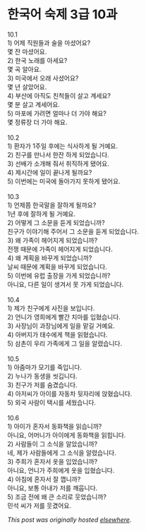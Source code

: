 # 한국어 숙제 3급 10과

<p>10.1<br>1) &#50612;&#51228; &#51649;&#50896;&#46308;&#44284; &#49696;&#51012; &#47560;&#49512;&#50612;&#50836;?<br>&#47751; &#51092; &#47560;&#49512;&#50612;&#50836;.<br>2) &#54620;&#44397; &#45432;&#47000;&#47484; &#50500;&#49464;&#50836;?<br>&#47751; &#44257; &#50508;&#50500;&#50836;.<br>3) &#48120;&#44397;&#50640;&#49436; &#50724;&#47000; &#49324;&#49512;&#50612;&#50836;?<br>&#47751; &#45380; &#49332;&#50520;&#50612;&#50836;.<br>4) &#48512;&#49328;&#50640; &#50500;&#51649;&#46020; &#52828;&#52377;&#46308;&#51060; &#49332;&#44256; &#44228;&#49464;&#50836;?<br>&#47751; &#48516; &#49332;&#44256; &#44228;&#49464;&#50612;&#50836;.<br>5) &#47560;&#54252;&#50640; &#44032;&#47140;&#47732; &#50620;&#47560;&#45208; &#45908; &#44032;&#50556; &#54644;&#50836;?<br>&#47751; &#51221;&#47448;&#51109; &#45908; &#44032;&#50556; &#54644;&#50836;.<br><br>10.2<br>1) &#54872;&#51088;&#44032; 1&#51452;&#51068; &#54980;&#50640;&#45716; &#49885;&#49324;&#54616;&#44172; &#46112; &#44144;&#50696;&#50836;.<br>2) &#52828;&#44396;&#47484; &#47564;&#45208;&#49436; &#54620;&#51092; &#54616;&#44172; &#46104;&#50632;&#49845;&#45768;&#45796;.<br>3) &#49440;&#48176;&#44032; &#49548;&#44060;&#54644; &#51480;&#49436; &#52712;&#51649;&#54616;&#44172; &#46096;&#50612;&#50836;.<br>4) &#51228;&#49884;&#44036;&#50640; &#51068;&#51060; &#45149;&#45208;&#44172; &#46112;&#44620;&#50836;?<br>5) &#51060;&#48264;&#50640;&#45716; &#48120;&#44397;&#50640; &#46028;&#50500;&#44032;&#51648; &#47803;&#54616;&#44172; &#46096;&#50612;&#50836;.<br><br>10.3<br>1) &#50616;&#51228;&#52196; &#54620;&#44397;&#47568;&#51012; &#51096;&#54616;&#44172; &#46112;&#44620;&#50836;?<br>1&#45380; &#54980;&#50640; &#51096;&#54616;&#44172; &#46112; &#44144;&#50696;&#50836;.<br>2) &#50612;&#46523;&#44172; &#44536; &#49548;&#47928;&#51012; &#46307;&#44172; &#46104;&#50632;&#49845;&#45768;&#44620;?<br>&#52828;&#44396;&#44032; &#51060;&#50556;&#44592;&#54644; &#51452;&#50612;&#49436; &#44536; &#49548;&#47928;&#51012; &#46307;&#44172; &#46104;&#50632;&#49845;&#45768;&#45796;.<br>3) &#50780; &#44032;&#51313;&#51060; &#54756;&#50612;&#51648;&#44172; &#46104;&#50632;&#49845;&#45768;&#44620;?<br>&#51204;&#51137; &#46412;&#47928;&#50640; &#44032;&#51313;&#51060; &#54756;&#50612;&#51648;&#44172; &#46104;&#50632;&#49845;&#45768;&#45796;.<br>4) &#50780; &#44228;&#54925;&#51012; &#48148;&#44984;&#44172; &#46104;&#50632;&#49845;&#45768;&#44620;?<br>&#45216;&#50472; &#46412;&#47928;&#50640; &#44228;&#54925;&#51012; &#48148;&#44984;&#44172; &#46104;&#50632;&#49845;&#45768;&#45796;.<br>5) &#51060;&#48264;&#50640; &#50976;&#47101; &#52636;&#51109;&#51012; &#44032;&#44172; &#46104;&#50632;&#49845;&#45768;&#44620;?<br>&#50500;&#45768;&#50836;, &#45796;&#47480; &#51068;&#51060; &#49373;&#44200;&#49436; &#47803; &#44032;&#44172; &#46104;&#50632;&#49845;&#45768;&#45796;.<br><br>10.4<br>1) &#51228;&#44032; &#52828;&#44396;&#50640;&#44172; &#49324;&#51652;&#51012; &#48372;&#51077;&#45768;&#45796;.<br>2) &#50616;&#45768;&#44032; &#50689;&#55148;&#50640;&#44172; &#48744;&#44036; &#52824;&#47560;&#47484; &#51077;&#54804;&#49845;&#45768;&#45796;.<br>3) &#49324;&#51109;&#45784;&#51060; &#44284;&#51109;&#45784;&#50640;&#44172; &#51068;&#51012; &#47585;&#44600; &#44144;&#50696;&#50836;.<br>4) &#50500;&#48260;&#51648;&#44032; &#53468;&#49688;&#50640;&#44172; &#52293;&#51012; &#51069;&#54804;&#49845;&#45768;&#45796;.<br>5) &#49340;&#52492;&#51060; &#50864;&#47532; &#44032;&#51313;&#50640;&#44172; &#44536; &#51068;&#51012; &#50508;&#47160;&#49845;&#45768;&#45796;.<br><br>10.5<br>1) &#50500;&#51468;&#47560;&#44032; &#47784;&#44592;&#47484; &#51453;&#51077;&#45768;&#45796;.<br>2) &#45572;&#45208;&#44032; &#46041;&#49373;&#51012; &#50491;&#44609;&#45768;&#45796;.<br>3) &#52828;&#44396;&#44032; &#51200;&#47484; &#49704;&#44220;&#49845;&#45768;&#45796;.<br>4) &#50500;&#51200;&#50472;&#44032; &#50500;&#51060;&#47484; &#51088;&#46041;&#52264; &#46263;&#51088;&#47532;&#50640; &#50505;&#54804;&#49845;&#45768;&#45796;.<br>5) &#50808;&#44397; &#49324;&#46988;&#51060; &#53469;&#49884;&#47484; &#49464;&#50912;&#49845;&#45768;&#45796;.<br><br>10.6<br>1) &#50500;&#51060;&#44032; &#54844;&#51088;&#49436; &#46041;&#54868;&#52293;&#51012; &#51069;&#49845;&#45768;&#44620;?<br>&#50500;&#45768;&#50836;, &#50612;&#47672;&#45768;&#44032; &#50500;&#51060;&#50640;&#44172; &#46041;&#54868;&#52293;&#51012; &#51069;&#55193;&#45768;&#45796;.<br>2) &#49324;&#46988;&#46308;&#51060; &#44536; &#49548;&#49885;&#51012; &#50508;&#50520;&#49845;&#45768;&#44620;?<br>&#45348;, &#51228;&#44032; &#49324;&#46988;&#46308;&#50640;&#44172; &#44536; &#49548;&#49885;&#51012; &#50508;&#47160;&#49845;&#45768;&#45796;.<br>3) &#51452;&#55148;&#44032; &#54844;&#51088;&#49436; &#50743;&#51012; &#51077;&#50632;&#49845;&#45768;&#44620;?<br>&#50500;&#45768;&#50836;, &#50616;&#45768;&#44032; &#51452;&#55148;&#50640;&#44172; &#50743;&#51012; &#51077;&#54804;&#49845;&#45768;&#45796;.<br>4) &#50500;&#52840;&#50640; &#54844;&#51088;&#49436; &#51096; &#44665;&#45768;&#44620;?<br>&#50500;&#45768;&#50836;, &#48372;&#53685; &#50500;&#45236;&#44032; &#51200;&#47484; &#44648;&#50881;&#45768;&#45796;.<br>5) &#51312;&#44552; &#51204;&#50640; &#50780; &#53360; &#49548;&#47532;&#47196; &#50883;&#50632;&#49845;&#45768;&#44620;?<br>&#48124;&#49437; &#50472;&#44032; &#51200;&#47484; &#50883;&#44220;&#50612;&#50836;.</p>


*This post was originally hosted [elsewhere](http://planspace.blogspot.com/2009/04/3-10.html).*
